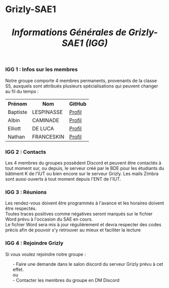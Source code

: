 # Grizly-SAE1

<!DOCTYPE html>

<html>
  <header>
    <meta charset="utf-8">
    <h1><em>Informations Générales de Grizly-SAE1 (IGG)</em></h1>
    <link rel="stylesheet" href="style.css">
  </header>
  <body>
      <h3>IGG 1 : Infos sur les membres</h3>
        Notre groupe comporte 4 membres permanents, provenants de la classe S5, auxquels sont attribués plusieurs spécialisations qui peuvent changer au fil du temps :
        <br>
      <table>
        <tr>
          <th>Prénom</th>
          <th>Nom</th>
					<th>GitHub</th>
        </tr>
        <tr>
          <td>Baptiste</td>
          <td>LESPINASSE</td>
					<td><a href="https://github.com/baptistelsp"> Profil </a></td>
        </tr>
        <tr>
          <td>Albin</td>
          <td>CAMINADE</td>
					<td><a href=["https://github.com/camitons"]> Profil </a></td>
        </tr>
	<tr>
	<td>Elliott</td>
	<td>DE LUCA</td>
	<td><a href="https://github.com/Pilgrimeru"> Profil </a></td>
	</tr>
	<tr>
	<td>Nathan</td>
	<td>FRANCESKIN</td>
	<td><a href="https://github.com/TechnowlZ"> Profil </a></td>
	</tr>
		</table>
		<h3>IGG 2 : Contacts</h3>
		<p>Les 4 membres du groupes possèdent Discord et peuvent être contactés à tout moment sur, ou depuis, le serveur créé par le BDE pour les étudiants du bâtiment K de l'IUT ou bien encore sur le serveur Grizly. Les mails Zimbra sont aussi ouverts à tout moment depuis l'ENT de l'IUT.</p>
    <h3>IGG 3 : Réunions</h3>
  <p>Les rendez-vous doivent être programmés à l'avance et les horaires doivent être respectés. <br> Toutes traces positives comme négatives seront marqués sur le fichier Word prévu à l'occasion du SAE en cours. <br> Le fichier Word sera mis à jour régulièrement et devra respecter des codes précis afin de pouvoir s'y retrouver au mieux et faciliter la lecture 
	  <h3>IGG 4 : Rejoindre Grizly</h3>
	  <p>Si vous voulez rejoindre notre groupe : </p> <ul>- Faire une demande dans le salon discord du serveur Grizly prévu à cet effet. <br> ou <br>- Contacter les membres du groupe en DM Discord </ul>
	</body>
</html>

